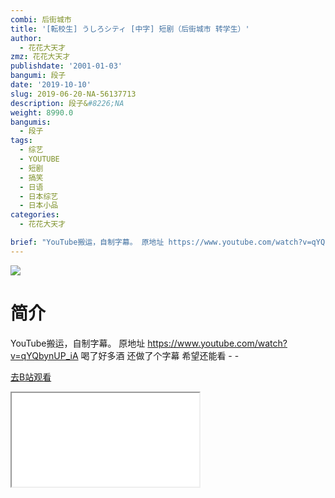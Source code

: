 ```yaml
---
combi: 后街城市
title: '[転校生] うしろシティ [中字] 短剧（后街城市 转学生）'
author:
  - 花花大天才
zmz: 花花大天才
publishdate: '2001-01-03'
bangumi: 段子
date: '2019-10-10'
slug: 2019-06-20-NA-56137713
description: 段子&#8226;NA
weight: 8990.0
bangumis:
  - 段子
tags:
  - 综艺
  - YOUTUBE
  - 短剧
  - 搞笑
  - 日语
  - 日本综艺
  - 日本小品
categories:
  - 花花大天才

brief: "YouTube搬运，自制字幕。 原地址 https://www.youtube.com/watch?v=qYQbynUP_iA 喝了好多酒 还做了个字幕 希望还能看 - -"
---
```

![](https://raw.githubusercontent.com/tcgriffith/owaraisite/master/static/tmpimg/c80a7f1182342a58c14974c805967f3e8b107662.jpg.480.jpg)
# 简介  
YouTube搬运，自制字幕。
原地址   https://www.youtube.com/watch?v=qYQbynUP_iA
喝了好多酒 还做了个字幕  希望还能看 - -  

[去B站观看](https://www.bilibili.com/video/av56137713/)
<div class ="resp-container"><iframe class="testiframe" src="//player.bilibili.com/player.html?aid=56137713"", scrolling="no", allowfullscreen="true" > </iframe></div> 
